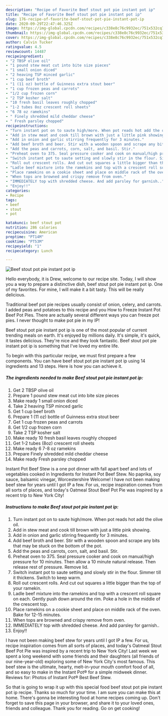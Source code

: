 ```yaml
---
description: "Recipe of Favorite Beef stout pot pie instant pot ip"
title: "Recipe of Favorite Beef stout pot pie instant pot ip"
slug: 176-recipe-of-favorite-beef-stout-pot-pie-instant-pot-ip
date: 2020-09-29T22:47:46.325Z
image: https://img-global.cpcdn.com/recipes/c338e8c76c9932ec/751x532cq70/beef-stout-pot-pie-instant-pot-ip-recipe-main-photo.jpg
thumbnail: https://img-global.cpcdn.com/recipes/c338e8c76c9932ec/751x532cq70/beef-stout-pot-pie-instant-pot-ip-recipe-main-photo.jpg
cover: https://img-global.cpcdn.com/recipes/c338e8c76c9932ec/751x532cq70/beef-stout-pot-pie-instant-pot-ip-recipe-main-photo.jpg
author: Calvin Tucker
ratingvalue: 4.5
reviewcount: 14487
recipeingredient:
- "2 TBSP olive oil"
- "1 pound stew meat cut into bite size pieces"
- "1 small onion diced"
- "2 heaving TSP minced garlic"
- "1 cup beef broth"
- "1 (11 oz) bottle of Guinness extra stout beer"
- "1 cup frozen peas and carrots"
- "1/2 cup frozen corn"
- "2 TSP kosher salt"
- "10 fresh basil leaves roughly chopped"
- "1-2 tubes 8oz crescent roll sheets"
- "6 78 oz ramekins"
- " Finely shredded mild cheddar cheese"
- " Fresh parsley chopped"
recipeinstructions:
- "Turn instant pot on to saute high/more. When pot reads hot add the olive oil."
- "Add in stew meat and cook till brown with just a little pink showing."
- "Add in onion and garlic stirring frequently for 3 minutes."
- "Add beef broth and beer. Stir with a wooden spoon and scrape any bits that may be stuck on the bottom of the pot."
- "Add the peas and carrots, corn, salt, and basil. Stir."
- "Preheat oven to 375. Seal pressure cooker and cook on manual/high pressure for 10 minutes. Then allow a 10 minute natural release. Then release rest of pressure. Remove lid."
- "Switch instant pot to saute setting and slowly stir in the flour. Simmer till it thickens. Switch to keep warm."
- "Roll out crescent rolls. And cut out squares a little bigger than the top of your ramekin."
- "Ladle beef mixture into the ramekins and top with a crescent roll square on each. Gently push down around the rim. Poke a hole in the middle of the crescent top."
- "Place ramekins on a cookie sheet and place on middle rack of the oven. Bake for 12-15 minutes."
- "When tops are browned and crispy remove from oven."
- "IMMEDIATELY top with shredded cheese. And add parsley for garnish.."
- "Enjoy!!"
categories:
- Recipe
tags:
- beef
- stout
- pot

katakunci: beef stout pot 
nutrition: 286 calories
recipecuisine: American
preptime: "PT14M"
cooktime: "PT53M"
recipeyield: "1"
recipecategory: Lunch

---
```



![Beef stout pot pie instant pot ip](https://img-global.cpcdn.com/recipes/c338e8c76c9932ec/751x532cq70/beef-stout-pot-pie-instant-pot-ip-recipe-main-photo.jpg)

Hello everybody, it is Drew, welcome to our recipe site. Today, I will show you a way to prepare a distinctive dish, beef stout pot pie instant pot ip. One of my favorites. For mine, I will make it a bit tasty. This will be really delicious.

Traditional beef pot pie recipes usually consist of onion, celery, and carrots. I added peas and potatoes to this recipe and you How to Freeze Instant Pot Beef Pot Pies. There are actually several different ways you can freeze pot pies. I never thought to make pot pie in my IP!

Beef stout pot pie instant pot ip is one of the most popular of current trending meals on earth. It's enjoyed by millions daily. It's simple, it's quick, it tastes delicious. They're nice and they look fantastic. Beef stout pot pie instant pot ip is something that I've loved my entire life.


To begin with this particular recipe, we must first prepare a few components. You can have beef stout pot pie instant pot ip using 14 ingredients and 13 steps. Here is how you can achieve it.

<!--inarticleads1-->

##### The ingredients needed to make Beef stout pot pie instant pot ip:

1. Get 2 TBSP olive oil
1. Prepare 1 pound stew meat cut into bite size pieces
1. Make ready 1 small onion diced
1. Take 2 heaving TSP minced garlic
1. Get 1 cup beef broth
1. Prepare 1 (11 oz) bottle of Guinness extra stout beer
1. Get 1 cup frozen peas and carrots
1. Get 1/2 cup frozen corn
1. Take 2 TSP kosher salt
1. Make ready 10 fresh basil leaves roughly chopped
1. Get 1-2 tubes (8oz) crescent roll sheets
1. Make ready 6 7-8 oz ramekins
1. Prepare  Finely shredded mild cheddar cheese
1. Make ready  Fresh parsley chopped


Instant Pot Beef Stew is a one pot dinner with fall apart beef and lots of vegetables cooked in Ingredients for Instant Pot Beef Stew. No paprika, soy sauce, balsamic vinegar, Worcestershire Welcome! I have not been making beef stew for years until I got IP a few. For us, recipe inspiration comes from all sorts of places, and today&#39;s Oatmeal Stout Beef Pot Pie was inspired by a recent trip to New York City! 

<!--inarticleads2-->

##### Instructions to make Beef stout pot pie instant pot ip:

1. Turn instant pot on to saute high/more. When pot reads hot add the olive oil.
1. Add in stew meat and cook till brown with just a little pink showing.
1. Add in onion and garlic stirring frequently for 3 minutes.
1. Add beef broth and beer. Stir with a wooden spoon and scrape any bits that may be stuck on the bottom of the pot.
1. Add the peas and carrots, corn, salt, and basil. Stir.
1. Preheat oven to 375. Seal pressure cooker and cook on manual/high pressure for 10 minutes. Then allow a 10 minute natural release. Then release rest of pressure. Remove lid.
1. Switch instant pot to saute setting and slowly stir in the flour. Simmer till it thickens. Switch to keep warm.
1. Roll out crescent rolls. And cut out squares a little bigger than the top of your ramekin.
1. Ladle beef mixture into the ramekins and top with a crescent roll square on each. Gently push down around the rim. Poke a hole in the middle of the crescent top.
1. Place ramekins on a cookie sheet and place on middle rack of the oven. Bake for 12-15 minutes.
1. When tops are browned and crispy remove from oven.
1. IMMEDIATELY top with shredded cheese. And add parsley for garnish..
1. Enjoy!!


I have not been making beef stew for years until I got IP a few. For us, recipe inspiration comes from all sorts of places, and today&#39;s Oatmeal Stout Beef Pot Pie was inspired by a recent trip to New York City! Last week we spent a long weekend with some friends and their daughters (all friends of our nine-year-old) exploring some of New York City&#39;s most famous. This beef stew is the ultimate, hearty, melt-in-your mouth comfort food of all, and so easy to make in the Instant Pot® for a simple midweek dinner. Reviews for: Photos of Instant Pot® Best Beef Stew. 

So that is going to wrap it up with this special food beef stout pot pie instant pot ip recipe. Thanks so much for your time. I am sure you can make this at home. There's gonna be interesting food at home recipes coming up. Don't forget to save this page in your browser, and share it to your loved ones, friends and colleague. Thank you for reading. Go on get cooking!
